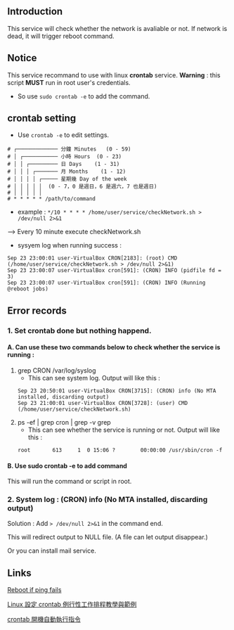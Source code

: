 ## Introduction
This service will check whether the network is avaliable or not.
If network is dead, it will trigger reboot command.

## Notice
This service recommand to use with linux **crontab** service.
**Warning** : this script **MUST** run in root user's credentials.
   * So use ```sudo crontab -e``` to add the command.

## crontab setting

* Use ```crontab -e``` to edit settings.

```shell=
# ┌───────────── 分鐘 Minutes   (0 - 59)
# │ ┌─────────── 小時 Hours  (0 - 23)
# │ │ ┌───────── 日 Days    (1 - 31)
# │ │ │ ┌─────── 月 Months    (1 - 12)
# │ │ │ │ ┌───── 星期幾 Day of the week 
# │ │ │ │ │	 (0 - 7，0 是週日，6 是週六，7 也是週日)
# │ │ │ │ │	 
# * * * * * /path/to/command
```

* example : 
```*/10 * * * * /home/user/service/checkNetwork.sh > /dev/null 2>&1```

--> Every 10 minute execute checkNetwork.sh

* sysyem log when running success : 
```shell=
Sep 23 23:00:01 user-VirtualBox CRON[2183]: (root) CMD (/home/user/service/checkNetwork.sh > /dev/null 2>&1)
Sep 23 23:00:07 user-VirtualBox cron[591]: (CRON) INFO (pidfile fd = 3)
Sep 23 23:00:07 user-VirtualBox cron[591]: (CRON) INFO (Running @reboot jobs)
``` 

## Error records
### 1. Set crontab done but nothing happend.
#### A. Can use these two commands below to check whether the service is running : 
1. grep CRON /var/log/syslog 
   * This can see system log. Output will like this : 
    ```shell=
    Sep 23 20:50:01 user-VirtualBox CRON[3715]: (CRON) info (No MTA installed, discarding output)
    Sep 23 21:00:01 user-VirtualBox CRON[3728]: (user) CMD (/home/user/service/checkNetwork.sh)
    ```
2. ps -ef | grep cron | grep -v grep
   * This can see whether the service is running or not. Output will like this : 
   ```shell=
   root       613     1  0 15:06 ?        00:00:00 /usr/sbin/cron -f
   ```

#### B. Use sudo crontab -e to add command
This will run the command or script in root.


### 2. System log : (CRON) info (No MTA installed, discarding output)
Solution : Add ```> /dev/null 2>&1``` in the command end. 

This will redirect output to NULL file. (A file can let output disappear.)

Or you can install mail service.



## Links
[Reboot if ping fails](https://community.spiceworks.com/topic/457945-reboot-if-ping-fails)

[Linux 設定 crontab 例行性工作排程教學與範例](https://blog.gtwang.org/linux/linux-crontab-cron-job-tutorial-and-examples/)

[crontab 開機自動執行指令](https://www.opencli.com/linux/crontab-autorun-command-boot)
